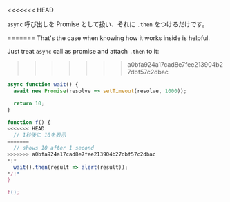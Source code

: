 
<<<<<<< HEAD

`async` 呼び出しを Promise として扱い、それに `.then` をつけるだけです。

=======
That's the case when knowing how it works inside is helpful.

Just treat `async` call as promise and attach `.then` to it:
>>>>>>> a0bfa924a17cad8e7fee213904b27dbf57c2dbac
```js run
async function wait() {
  await new Promise(resolve => setTimeout(resolve, 1000));

  return 10;
}

function f() {
<<<<<<< HEAD
  // 1秒後に 10を表示
=======
  // shows 10 after 1 second
>>>>>>> a0bfa924a17cad8e7fee213904b27dbf57c2dbac
*!*
  wait().then(result => alert(result));
*/!*
}

f();
```
